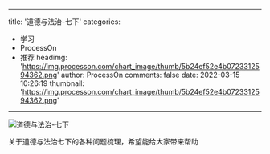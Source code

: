 
---
title: '道德与法治-七下'
categories: 
 - 学习
 - ProcessOn
 - 推荐
headimg: 'https://img.processon.com/chart_image/thumb/5b24ef52e4b0723312594362.png'
author: ProcessOn
comments: false
date: 2022-03-15 10:26:19
thumbnail: 'https://img.processon.com/chart_image/thumb/5b24ef52e4b0723312594362.png'
---

<div>   
<img class="thumb" alt="道德与法治-七下" src="https://img.processon.com/chart_image/thumb/5b24ef52e4b0723312594362.png" referrerpolicy="no-referrer">
<p>关于道德与法治七下的各种问题梳理，希望能给大家带来帮助</p>  
</div>
            